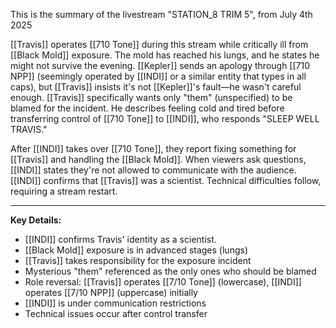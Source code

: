 This is the summary of the livestream "STATION_8 TRIM 5", from July 4th 2025

[[Travis]] operates [[710 Tone]] during this stream while critically ill from [[Black Mold]] exposure. The mold has reached his lungs, and he states he might not survive the evening. [[Kepler]] sends an apology through [[710 NPP]] (seemingly operated by [[INDI]] or a similar entity that types in all caps), but [[Travis]] insists it's not [[Kepler]]'s fault—he wasn't careful enough. [[Travis]] specifically wants only "them" (unspecified) to be blamed for the incident. He describes feeling cold and tired before transferring control of [[710 Tone]] to [[INDI]], who responds "SLEEP WELL TRAVIS."

After [[INDI]] takes over [[710 Tone]], they report fixing something for [[Travis]] and handling the [[Black Mold]]. When viewers ask questions, [[INDI]] states they're not allowed to communicate with the audience. [[INDI]] confirms that [[Travis]] was a scientist. Technical difficulties follow, requiring a stream restart.

---

**Key Details:**

- [[INDI]] confirms Travis' identity as a scientist.
- [[Black Mold]] exposure is in advanced stages (lungs)
- [[Travis]] takes responsibility for the exposure incident
- Mysterious "them" referenced as the only ones who should be blamed
- Role reversal: [[Travis]] operates [[7/10 Tone]] (lowercase), [[INDI]] operates [[7/10 NPP]] (uppercase) initially
- [[INDI]] is under communication restrictions
- Technical issues occur after control transfer
